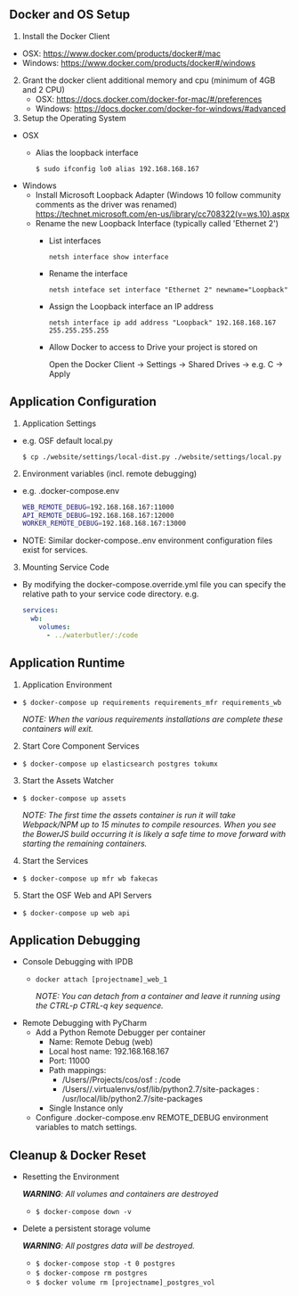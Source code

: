 
## Docker and OS Setup

1. Install the Docker Client
  - OSX: https://www.docker.com/products/docker#/mac
  - Windows: https://www.docker.com/products/docker#/windows
2. Grant the docker client additional memory and cpu (minimum of 4GB and 2 CPU)
   - OSX: https://docs.docker.com/docker-for-mac/#/preferences
   - Windows: https://docs.docker.com/docker-for-windows/#advanced
3. Setup the Operating System
  - OSX
    - Alias the loopback interface

      `$ sudo ifconfig lo0 alias 192.168.168.167`
  - Windows
    - Install Microsoft Loopback Adapter (Windows 10 follow community comments as the driver was renamed)
   https://technet.microsoft.com/en-us/library/cc708322(v=ws.10).aspx
    - Rename the new Loopback Interface (typically called 'Ethernet 2')
      - List interfaces

        `netsh interface show interface`
      - Rename the interface

        `netsh inteface set interface "Ethernet 2" newname="Loopback"`
      - Assign the Loopback interface an IP address

        `netsh interface ip add address "Loopback" 192.168.168.167 255.255.255.255`
      - Allow Docker to access to Drive your project is stored on

        Open the Docker Client -> Settings -> Shared Drives -> e.g. C -> Apply



## Application Configuration
1. Application Settings
 - e.g. OSF default local.py

    `$ cp ./website/settings/local-dist.py ./website/settings/local.py`

2. Environment variables (incl. remote debugging)
  - e.g. .docker-compose.env

    ```bash
    WEB_REMOTE_DEBUG=192.168.168.167:11000
    API_REMOTE_DEBUG=192.168.168.167:12000
    WORKER_REMOTE_DEBUG=192.168.168.167:13000
    ```

  - NOTE: Similar docker-compose.<name>.env environment configuration files exist for services.

3. Mounting Service Code
  - By modifying the docker-compose.override.yml file you can specify the relative path to your service code directory. e.g.

    ```yaml
    services:
      wb:
        volumes:
          - ../waterbutler/:/code
    ```



## Application Runtime
1. Application Environment

  - `$ docker-compose up requirements requirements_mfr requirements_wb`

    _NOTE: When the various requirements installations are complete these containers will exit._

2. Start Core Component Services
  - `$ docker-compose up elasticsearch postgres tokumx`

3. Start the Assets Watcher
  - `$ docker-compose up assets`

    _NOTE: The first time the assets container is run it will take Webpack/NPM up to 15 minutes to compile resources.
    When you see the BowerJS build occurring it is likely a safe time to move forward with starting the remaining
    containers._
4. Start the Services
  - `$ docker-compose up mfr wb fakecas`
5. Start the OSF Web and API Servers
  - `$ docker-compose up web api`

## Application Debugging
- Console Debugging with IPDB
  - `docker attach [projectname]_web_1`

    _NOTE: You can detach from a container and leave it running using the CTRL-p CTRL-q key sequence._
- Remote Debugging with PyCharm
  - Add a Python Remote Debugger per container
    - Name: Remote Debug (web)
    - Local host name: 192.168.168.167
    - Port: 11000
    - Path mappings:
      - /Users/<whoami>/Projects/cos/osf : /code
      - /Users/<whoami>/.virtualenvs/osf/lib/python2.7/site-packages : /usr/local/lib/python2.7/site-packages
    - Single Instance only
  - Configure .docker-compose.env REMOTE_DEBUG environment variables to match settings.

## Cleanup & Docker Reset
- Resetting the Environment

  _**WARNING**: All volumes and containers are destroyed_
  - `$ docker-compose down -v`


- Delete a persistent storage volume

  _**WARNING**: All postgres data will be destroyed._
  - `$ docker-compose stop -t 0 postgres`
  - `$ docker-compose rm postgres`
  - `$ docker volume rm [projectname]_postgres_vol`
